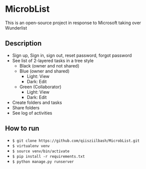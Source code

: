 # MicrobList
This is an open-source project in response to Microsoft taking over Wunderlist

## Description
- Sign up, Sign in, sign out, reset password, forgot password
- See list of 2-layered tasks in a tree style
    - Black (owner and not shared)
    - Blue (owner and shared)
        - Light: View
        - Dark: Edit
    - Green (Collaborator)
        - Light: View
        - Dark: Edit
- Create folders and tasks
- Share folders 
- See log of activities

## How to run
- ``` $ git clone https://github.com/qiisziilbash/MicrobList.git ``` 
- ``` $ virtualenv venv ```
- ``` $ source venv/bin/activate ```
- ``` $ pip install -r requirements.txt ```
- ``` $ python manage.py runserver ```